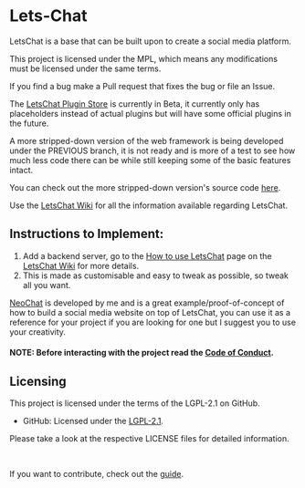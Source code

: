 # Lets-Chat
LetsChat is a base that can be built upon to create a social media platform.

  This project is licensed under the MPL, which means any modifications must be licensed under the same terms. 

If you find a bug make a Pull request that fixes the bug or file an Issue.

The <a href="https://bhargavekbote.github.io/plugin-store/">LetsChat Plugin Store</a> is currently in Beta, it currently only has placeholders instead of actual plugins but will have some official plugins in the future.

A more stripped-down version of the web framework is being developed under the PREVIOUS branch, it is not ready and is more of a test to see how much less code there can be while still keeping some of the basic features intact.

You can check out the more stripped-down version's source code <a href="https://github.com/BhargavEkbote/LetsChat/tree/PREVIOUS/LetsChatLITE/lite">here</a>.

Use the <a href="https://github.com/BhargavEkbote/LetsChat/wiki/">LetsChat Wiki</a> for all the information available regarding LetsChat.

## Instructions to Implement:

1. Add a backend server, go to the <a href="https://github.com/BhargavEkbote/LetsChat/wiki/How-to-use-LetsChat">How to use LetsChat</a> page on the <a href="https://github.com/BhargavEkbote/LetsChat/wiki">LetsChat Wiki</a> for more details.
2. This is made as customisable and easy to tweak as possible, so tweak all you want.

<a href="https://bhargavekbote.github.io/NeoChat/">NeoChat</a> is developed by me and is a great example/proof-of-concept of how to build a social media website on top of LetsChat, you can use it as a reference for your project if you are looking for one but I suggest you to use your creativity.

#### NOTE: Before interacting with the project read the <a href="CODE_OF_CONDUCT.md">Code of Conduct</a>.

## Licensing

This project is licensed under the terms of the LGPL-2.1 on GitHub.

- GitHub: Licensed under the [LGPL-2.1](LICENSE).


Please take a look at the respective LICENSE files for detailed information.

<br>

If you want to contribute, check out the <a href="CONTRIBUTING.md">guide</a>.
